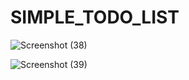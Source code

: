 # SIMPLE_TODO_LIST

![Screenshot (38)](https://user-images.githubusercontent.com/42754054/76700394-efc93280-66dc-11ea-8ca6-a231cc7a6fca.png)



![Screenshot (39)](https://user-images.githubusercontent.com/42754054/76700399-fce62180-66dc-11ea-99d2-16d0c48b0368.png)
